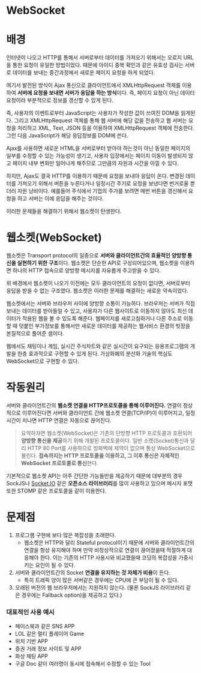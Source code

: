 # WebSocket

# 배경

인터넷이 나오고 HTTP를 통해서 서버로부터 데이터를 가져오기 위해서는 오로지 URL을 통한 요청이 유일한 방법이었다. 때문에 아이디 중복 확인과 같은 유효성 검사는 서버로 데이터를 보내는 중간과정에서 새로운 페이지 요청을 하게 되었다.

여기서 발전된 방식이 Ajax 통신으로 클라이언트에서 XMLHttpRequest 객체를 이용하여 **서버에 요청을 보내면 서버가 응답을 하는 방식**이다. 즉, 페이지 요청이 아닌 데이터 요청이라 부분적으로 정보를 갱신할 수 있게 된다.

즉, 사용자의 이벤트로부터 JavaScript는 사용자가 작성한 값이 쓰여진 DOM을 읽게된다. 그리고 XMLHttpRequest 객체를 통해 웹 서버에 해당 값을 전송하고 웹 서버는 요청을 처리하고 XML, Text, JSON 등을 이용하여 XMLHttpRequest 객체에 전송한다. 그런 다음 JavaScript가 해당 응답정보를 DOM에 쓴다.

Ajax를 사용하면 새로운 HTML을 서버로부터 받아야 하는것이 아닌 동일한 페이지의 일부를 수정할 수 있는 가능성이 생기고, 사용자 입장에서는 페이지 이동이 발생되지 않고 페이지 내부 변화만 일어나게 해주므로 그만큼의 자원과 시간을 아낄 수 있다.

하지만, Ajax도 결국 HTTP를 이용하기 때문에 요청을 보내야 응답이 온다. 변경된 데이터를 가져오기 위해서 버튼을 누른다거나 일정시간 주기로 요청을 보낸다면 번거로울 뿐더러 자원 낭비이다. 예를들어 주식에서 기업의 주가를 보려면 매번 버튼을 갱신해서 요청을 하고 서버는 이에 응답을 해주는 것이다.

이러한 문제들을 해결하기 위해서 웹소켓이 탄생한다.

# 웹소켓(WebSocket)

웹소켓은 Transport protocol의 일종으로 **서버와 클라이언트간의 효율적인 양방향 통신을 실현하기 위한 구조**이다. 웹소켓은 단순한 API로 구성되어있으며, 웹소켓을 이용하면 하나의 HTTP 접속으로 양방향 메시지를 자유롭게 주고받을 수 있다.

위 배경에서 웹소켓이 나오기 이전에는 모두 클라이언트의 요청이 없다면, 서버로부터 응답을 받을 수 없는 구조였다. 웹소켓은 이러한 문제를 해결하는 새로운 약속이었다.

웹소켓에서는 서버와 브라우저 사이에 양방향 소통이 가능하다. 브라우저는 서버가 직접 보내는 데이터를 받아들일 수 있고, 사용자가 다른 웹사이트로 이동하지 않아도 최신 데이터가 적용된 웹을 볼 수 있도록 해준다. 웹페이지를 새로고침하거나 다른 주소로 이동할 때 덧붙인 부가정보를 통해서만 새로운 데이터를 제공하는 웹서비스 환경의 빗장을 본질적으로 풀어준 셈이다.

웹에서도 채팅이나 게임, 실시간 주식차트와 같은 실시간이 요구되는 응용프로그램의 개발을 한층 효과적으로 구현할 수 있게 된다. 가상화폐의 분산화 기술의 핵심도 WebSocket으로 구현할 수 있다.

# 작동원리

서버와 클라이언트간의 **웹소켓 연결을 HTTP프로토콜을 통해 이루어진다.** 연결이 정상적으로 이루어진다면 서버와 클라이언트 간에 웹소켓 연결(TCP/IP)이 이루어지고, 일정 시간이 지나면 HTTP 연결은 자동으로 끊어진다.

> 요약하자면 웹소켓(WebSocket)은 기존의 단방향 HTTP 프로토콜과 호환되어 **양방향 통신을 제공**하기 위해 개발된 프로토콜이다. 일반 소켓(Socket)통신과 달리 HTTP 80 Port를 사용하므로 방화벽에 제약이 없으며 통상 WebSocket으로 불린다. **접속까지는 HTTP 프로토콜을 이용하고, 그 이후 통신은 자체적인 WebSocket 프로토콜로 통신**한다.

기본적으로 웹소켓 API는 아주 간단한 기능들만을 제공하기 때문에 대부분의 경우 SockJS나 [Socket.IO](http://Socket.IO) 같은 **오픈소스 라이브러리**를 많이 사용하고 있으며 메시지 포맷 또한 STOMP 같은 프로토콜을 같이 이용한다.

# 문제점

1. 프로그램 구현에 보다 많은 복잡성을 초래한다.
    - 웹소켓은 HTTP와 달리 Stateful protocol이기 때문에 서버와 클라이언트간의 연결을 항상 유지해야 하며 만약 비정상적으로 연결이 끊어졌을때 적절하게 대응해야 한다. 이는 기존의 HTTP 사용시와 비교했을때 코딩의 복잡성을 가중시키는 요인이 될 수 있다.
2. 서버와 클라이언트간의 Socket **연결을 유지하는 것 자체가 비용**이 든다.
    - 특히 트래픽 양이 많은 서버같은 경우에는 CPU에 큰 부담이 될 수 있다.
3. 오래된 버전의 웹 브라우저에서는 지원하지 않는다. (물론 SockJS 라이브러리 같은 경우에는 Fallback option)을 제공하고 있다.)

### 대표적인 사용 예시

- 페이스북과 같은 SNS APP
- LOL 같은 멀티 플레이어 Game
- 위치 기반 APP
- 증권 거래 정보 사이트 및 APP
- 화상 채팅 APP
- 구글 Doc 같이 여러명이 동시에 접속해서 수정할 수 있는 Tool